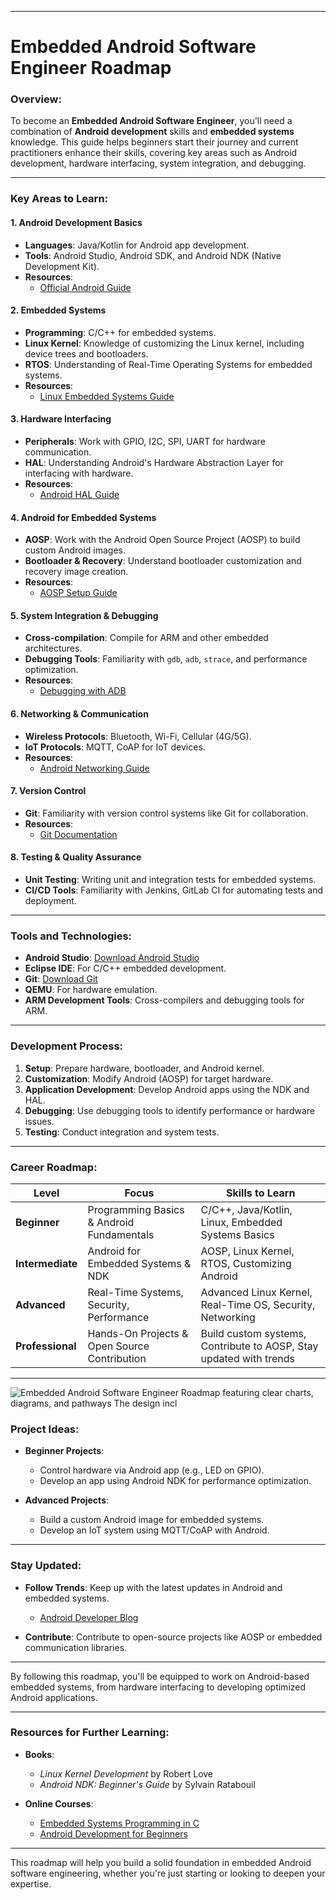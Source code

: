 

---

# Embedded Android Software Engineer Roadmap

### Overview:
To become an **Embedded Android Software Engineer**, you'll need a combination of **Android development** skills and **embedded systems** knowledge. This guide helps beginners start their journey and current practitioners enhance their skills, covering key areas such as Android development, hardware interfacing, system integration, and debugging.

---

### Key Areas to Learn:

#### 1. **Android Development Basics**
   - **Languages**: Java/Kotlin for Android app development.
   - **Tools**: Android Studio, Android SDK, and Android NDK (Native Development Kit).
   - **Resources**: 
     - [Official Android Guide](https://developer.android.com/guide)

#### 2. **Embedded Systems**
   - **Programming**: C/C++ for embedded systems.
   - **Linux Kernel**: Knowledge of customizing the Linux kernel, including device trees and bootloaders.
   - **RTOS**: Understanding of Real-Time Operating Systems for embedded systems.
   - **Resources**: 
     - [Linux Embedded Systems Guide](https://www.tldp.org/LDP/lkmpg/2.6/lkmpg.pdf)

#### 3. **Hardware Interfacing**
   - **Peripherals**: Work with GPIO, I2C, SPI, UART for hardware communication.
   - **HAL**: Understanding Android's Hardware Abstraction Layer for interfacing with hardware.
   - **Resources**: 
     - [Android HAL Guide](https://source.android.com/devices/architecture)

#### 4. **Android for Embedded Systems**
   - **AOSP**: Work with the Android Open Source Project (AOSP) to build custom Android images.
   - **Bootloader & Recovery**: Understand bootloader customization and recovery image creation.
   - **Resources**:
     - [AOSP Setup Guide](https://source.android.com/setup/start)

#### 5. **System Integration & Debugging**
   - **Cross-compilation**: Compile for ARM and other embedded architectures.
   - **Debugging Tools**: Familiarity with `gdb`, `adb`, `strace`, and performance optimization.
   - **Resources**: 
     - [Debugging with ADB](https://developer.android.com/studio/command-line/adb)

#### 6. **Networking & Communication**
   - **Wireless Protocols**: Bluetooth, Wi-Fi, Cellular (4G/5G).
   - **IoT Protocols**: MQTT, CoAP for IoT devices.
   - **Resources**: 
     - [Android Networking Guide](https://developer.android.com/training/volley)

#### 7. **Version Control**
   - **Git**: Familiarity with version control systems like Git for collaboration.
   - **Resources**:
     - [Git Documentation](https://git-scm.com/)

#### 8. **Testing & Quality Assurance**
   - **Unit Testing**: Writing unit and integration tests for embedded systems.
   - **CI/CD Tools**: Familiarity with Jenkins, GitLab CI for automating tests and deployment.

---

### Tools and Technologies:
- **Android Studio**: [Download Android Studio](https://developer.android.com/studio)
- **Eclipse IDE**: For C/C++ embedded development.
- **Git**: [Download Git](https://git-scm.com/)
- **QEMU**: For hardware emulation.
- **ARM Development Tools**: Cross-compilers and debugging tools for ARM.

---

### Development Process:

1. **Setup**: Prepare hardware, bootloader, and Android kernel.
2. **Customization**: Modify Android (AOSP) for target hardware.
3. **Application Development**: Develop Android apps using the NDK and HAL.
4. **Debugging**: Use debugging tools to identify performance or hardware issues.
5. **Testing**: Conduct integration and system tests.

---

### Career Roadmap:

| **Level**       | **Focus**                                       | **Skills to Learn**                                               |
|-----------------|-------------------------------------------------|-------------------------------------------------------------------|
| **Beginner**    | Programming Basics & Android Fundamentals       | C/C++, Java/Kotlin, Linux, Embedded Systems Basics               |
| **Intermediate**| Android for Embedded Systems & NDK              | AOSP, Linux Kernel, RTOS, Customizing Android                     |
| **Advanced**    | Real-Time Systems, Security, Performance        | Advanced Linux Kernel, Real-Time OS, Security, Networking         |
| **Professional**| Hands-On Projects & Open Source Contribution    | Build custom systems, Contribute to AOSP, Stay updated with trends|

---

![_Embedded Android Software Engineer Roadmap_ featuring clear charts, diagrams, and pathways  The design incl](https://github.com/user-attachments/assets/9bc0c6a6-8f4a-4209-b98c-5694d7922abe)






### Project Ideas:

- **Beginner Projects**: 
  - Control hardware via Android app (e.g., LED on GPIO).
  - Develop an app using Android NDK for performance optimization.
  
- **Advanced Projects**: 
  - Build a custom Android image for embedded systems.
  - Develop an IoT system using MQTT/CoAP with Android.

---

### Stay Updated:
- **Follow Trends**: Keep up with the latest updates in Android and embedded systems.
  - [Android Developer Blog](https://android-developers.googleblog.com/)
  
- **Contribute**: Contribute to open-source projects like AOSP or embedded communication libraries.

---

By following this roadmap, you'll be equipped to work on Android-based embedded systems, from hardware interfacing to developing optimized Android applications.

--- 

### Resources for Further Learning:

- **Books**:
  - *Linux Kernel Development* by Robert Love
  - *Android NDK: Beginner's Guide* by Sylvain Ratabouil

- **Online Courses**:
  - [Embedded Systems Programming in C](https://www.udemy.com/course/embedded-systems-programming-in-c/)
  - [Android Development for Beginners](https://developer.android.com/courses)

--- 

This roadmap will help you build a solid foundation in embedded Android software engineering, whether you're just starting or looking to deepen your expertise.


